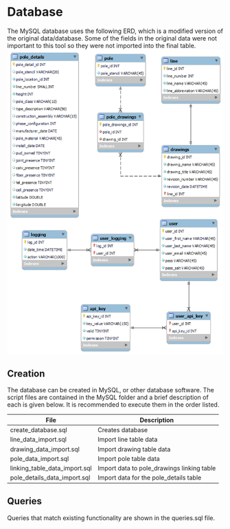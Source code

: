 # Database

The MySQL database uses the following ERD, which is a modified version of the original data/database. Some of the fields in the original data were not important to this tool so they were not imported into the final table. 
![database_img](../../back-end/mySQL/ERD.png 'database_img')

## Creation
The database can be created in MySQL, or other database software. The script files are contained in the MySQL folder and a brief description of each is given below. It is recommended to execute them in the order listed.

File | Description |
--- | --- |
create_database.sql | Creates database
line_data_import.sql | Import line table data
drawing_data_import.sql | Import drawing table data
pole_data_import.sql | Import pole table data
linking_table_data_import.sql | Import data to pole_drawings linking table
pole_details_data_import.sql | Import data for the pole_details table

## Queries
Queries that match existing functionality are shown in the queries.sql file.